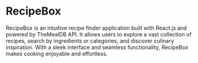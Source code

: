 # RecipeBox

RecipeBox is an intuitive recipe finder application built with React.js and powered by TheMealDB API. It allows users to explore a vast collection of recipes, search by ingredients or categories, and discover culinary inspiration. With a sleek interface and seamless functionality, RecipeBox makes cooking enjoyable and effortless.

